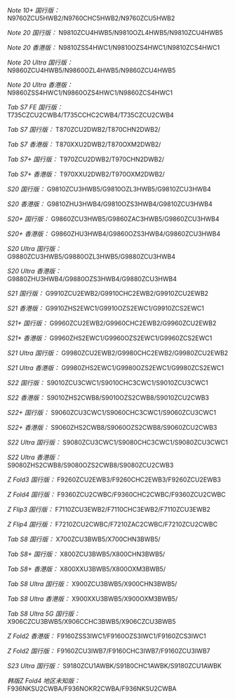 *Note 10+ 国行版：*
N9760ZCU5HWB2/N9760CHC5HWB2/N9760ZCU5HWB2

*Note 20 国行版：*
N9810ZCU4HWB5/N9810OZL4HWB5/N9810ZCU4HWB5

*Note 20 香港版：*
N9810ZSS4HWC1/N9810OZS4HWC1/N9810ZCS4HWC1

*Note 20 Ultra 国行版：*
N9860ZCU4HWB5/N9860OZL4HWB5/N9860ZCU4HWB5

*Note 20 Ultra 香港版：*
N9860ZSS4HWC1/N9860OZS4HWC1/N9860ZCS4HWC1

*Tab S7 FE 国行版：*
T735CZCU2CWB4/T735CCHC2CWB4/T735CZCU2CWB4

*Tab S7 国行版：*
T870ZCU2DWB2/T870CHN2DWB2/

*Tab S7 香港版：*
T870XXU2DWB2/T870OXM2DWB2/

*Tab S7+ 国行版：*
T970ZCU2DWB2/T970CHN2DWB2/

*Tab S7+ 香港版：*
T970XXU2DWB2/T970OXM2DWB2/

*S20 国行版：*
G9810ZCU3HWB5/G9810OZL3HWB5/G9810ZCU3HWB4

*S20 香港版：*
G9810ZHU3HWB4/G9810OZS3HWB4/G9810ZCU3HWB4

*S20+ 国行版：*
G9860ZCU3HWB5/G9860ZAC3HWB5/G9860ZCU3HWB4

*S20+ 香港版：*
G9860ZHU3HWB4/G9860OZS3HWB4/G9860ZCU3HWB4

*S20 Ultra 国行版：*
G9880ZCU3HWB5/G9880OZL3HWB5/G9880ZCU3HWB4

*S20 Ultra 香港版：*
G9880ZHU3HWB4/G9880OZS3HWB4/G9880ZCU3HWB4

*S21 国行版：*
G9910ZCU2EWB2/G9910CHC2EWB2/G9910ZCU2EWB2

*S21 香港版：*
G9910ZHS2EWC1/G9910OZS2EWC1/G9910ZCS2EWC1

*S21+ 国行版：*
G9960ZCU2EWB2/G9960CHC2EWB2/G9960ZCU2EWB2

*S21+ 香港版：*
G9960ZHS2EWC1/G9960OZS2EWC1/G9960ZCS2EWC1

*S21 Ultra 国行版：*
G9980ZCU2EWB2/G9980CHC2EWB2/G9980ZCU2EWB2

*S21 Ultra 香港版：*
G9980ZHS2EWC1/G9980OZS2EWC1/G9980ZCS2EWC1

*S22 国行版：*
S9010ZCU3CWC1/S9010CHC3CWC1/S9010ZCU3CWC1

*S22 香港版：*
S9010ZHS2CWB8/S9010OZS2CWB8/S9010ZCU2CWB3

*S22+ 国行版：*
S9060ZCU3CWC1/S9060CHC3CWC1/S9060ZCU3CWC1

*S22+ 香港版：*
S9060ZHS2CWB8/S9060OZS2CWB8/S9060ZCU2CWB3

*S22 Ultra 国行版：*
S9080ZCU3CWC1/S9080CHC3CWC1/S9080ZCU3CWC1

*S22 Ultra 香港版：*
S9080ZHS2CWB8/S9080OZS2CWB8/S9080ZCU2CWB3

*Z Fold3 国行版：*
F9260ZCU2EWB3/F9260CHC2EWB3/F9260ZCU2EWB3

*Z Fold4 国行版：*
F9360ZCU2CWBC/F9360CHC2CWBC/F9360ZCU2CWBC

*Z Flip3 国行版：*
F7110ZCU3EWB2/F7110CHC3EWB2/F7110ZCU3EWB2

*Z Flip4 国行版：*
F7210ZCU2CWBC/F7210ZAC2CWBC/F7210ZCU2CWBC

*Tab S8 国行版：*
X700ZCU3BWB5/X700CHN3BWB5/

*Tab S8+ 国行版：*
X800ZCU3BWB5/X800CHN3BWB5/

*Tab S8+ 香港版：*
X800XXU3BWB5/X800OXM3BWB5/

*Tab S8 Ultra 国行版：*
X900ZCU3BWB5/X900CHN3BWB5/

*Tab S8 Ultra 香港版：*
X900XXU3BWB5/X900OXM3BWB5/

*Tab S8 Ultra 5G 国行版：*
X906CZCU3BWB5/X906CCHC3BWB5/X906CZCU3BWB5

*Z Fold2 香港版：*
F9160ZSS3IWC1/F9160OZS3IWC1/F9160ZCS3IWC1

*Z Fold2 国行版：*
F9160ZCU3IWB7/F9160CHC3IWB7/F9160ZCU3IWB7

*S23 Ultra 国行版：*
S9180ZCU1AWBK/S9180CHC1AWBK/S9180ZCU1AWBK

*韩版Z Fold4 地区未知版：*
F936NKSU2CWBA/F936NOKR2CWBA/F936NKSU2CWBA

